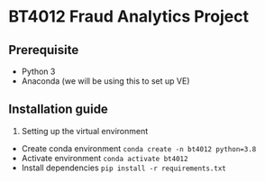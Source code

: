 # BT4012 Fraud Analytics Project

## Prerequisite

- Python 3
- Anaconda (we will be using this to set up VE)

## Installation guide

1. Setting up the virtual environment

- Create conda environment ```conda create -n bt4012 python=3.8```
- Activate environment ```conda activate bt4012```
- Install dependencies ```pip install -r requirements.txt```
